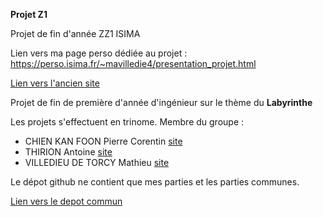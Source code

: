 **Projet Z1**

Projet de fin d'année ZZ1 ISIMA

Lien vers ma page perso dédiée au projet : https://perso.isima.fr/~mavilledie4/presentation_projet.html

[Lien vers l'ancien site](https://perso.isima.fr/~pcchienkan/)

Projet de fin de première d'année d'ingénieur sur le thème du **Labyrinthe**

Les projets s'effectuent en trinome. Membre du groupe :

- CHIEN KAN FOON Pierre Corentin [site](https://perso.isima.fr/~pcchienkan/)
- THIRION Antoine [site](https://perso.isima.fr/~anthirion/)
- VILLEDIEU DE TORCY Mathieu [site](https://perso.isima.fr/~mavilledie4)

Le dépot github ne contient que mes parties et les parties communes.

[Lien vers le depot commun](https://github.com/corentinckf/projetZ1)
